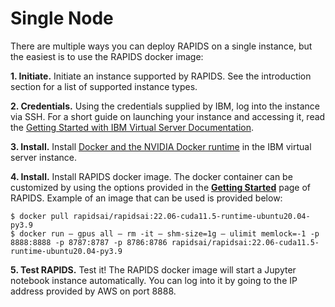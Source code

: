 # Single Node

There are multiple ways you can deploy RAPIDS on a single instance, but the easiest is to use the RAPIDS docker image:

**1. Initiate.** Initiate an instance supported by RAPIDS. See the introduction
section for a list of supported instance types.

**2. Credentials.** Using the credentials supplied by IBM, log into the instance
via SSH. For a short guide on launching your instance and accessing it, read the
[Getting Started with IBM Virtual Server Documentation](https://cloud.ibm.com/docs/virtual-servers?topic=virtual-servers-getting-started-tutorial).

**3. Install.** Install [Docker and the NVIDIA Docker
runtime](https://docs.nvidia.com/datacenter/cloud-native/container-toolkit/install-guide.html)
in the IBM virtual server instance.

**4. Install.** Install RAPIDS docker image. The docker container can be
customized by using the options provided in the **[Getting
Started](https://rapids.ai/start.html)** page of RAPIDS. Example of an image
that can be used is provided below:

```shell
$ docker pull rapidsai/rapidsai:22.06-cuda11.5-runtime-ubuntu20.04-py3.9
$ docker run — gpus all — rm -it — shm-size=1g — ulimit memlock=-1 -p 8888:8888 -p 8787:8787 -p 8786:8786 rapidsai/rapidsai:22.06-cuda11.5-runtime-ubuntu20.04-py3.9
```

**5. Test RAPIDS.** Test it! The RAPIDS docker image will start a Jupyter
notebook instance automatically. You can log into it by going to the IP address
provided by AWS on port 8888.
